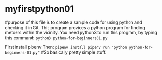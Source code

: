 # myfirstpython01
#purpose of this file is to create a sample code for using python and checking it in Git.
This program provides a python program for finding metoers within the vicinity.
You need python3 to run this program, by typing this command:
`python3 python-for-beginners01.py`

First install pipenv Then:
``
pipenv install
pipenv run "python python-for-beginners-01.py"
``
#So basically pretty simple stuff.
